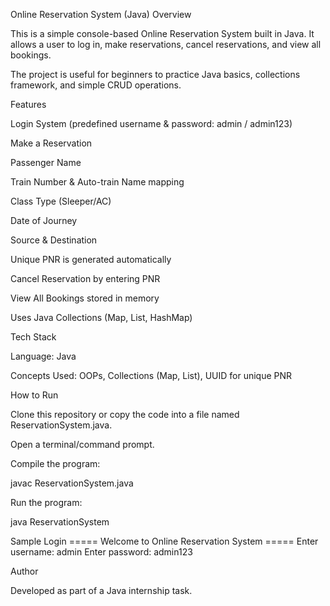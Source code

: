 Online Reservation System (Java)
Overview

This is a simple console-based Online Reservation System built in Java.
It allows a user to log in, make reservations, cancel reservations, and view all bookings.

The project is useful for beginners to practice Java basics, collections framework, and simple CRUD operations.

Features

Login System (predefined username & password: admin / admin123)

Make a Reservation

Passenger Name

Train Number & Auto-train Name mapping

Class Type (Sleeper/AC)

Date of Journey

Source & Destination

Unique PNR is generated automatically

Cancel Reservation by entering PNR

View All Bookings stored in memory

Uses Java Collections (Map, List, HashMap)

Tech Stack

Language: Java

Concepts Used: OOPs, Collections (Map, List), UUID for unique PNR

How to Run

Clone this repository or copy the code into a file named ReservationSystem.java.

Open a terminal/command prompt.

Compile the program:

javac ReservationSystem.java


Run the program:

java ReservationSystem

Sample Login
===== Welcome to Online Reservation System =====
Enter username: admin
Enter password: admin123

Author

Developed as part of a Java internship task.

